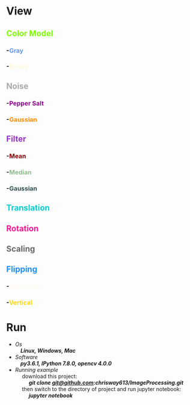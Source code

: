 # View <br>

## <font color="#7FFF00">Color Model</font>
### -<font color="#6495ED">Gray</font>
### -<font color="#FFF8DC">Binary</font>
## <font color="#A9A9A9">Noise</font>
### -<font color="#8B008B">Pepper Salt</font>
### -<font color="#FF8C00">Gaussian</font>
## <font color="#9932CC">Filter</font>
### -<font color="#8B0000">Mean</font>
### -<font color="#8FBC8F">Median</font>
### -<font color="#2F4F4F">Gaussian</font>
## <font color="#00CED1">Translation</font>
## <font color="#FF1493">Rotation</font>
## <font color="#696969">Scaling</font>
## <font color="#1E90FF">Flipping</font>
### -<font color="#FFFAF0">Horizontal</font>
### -<font color="#FFD700">Vertical</font>


# Run <br>

- *_Os_* <br>
&emsp;**_Linux, Windows, Mac_** <br>
- *_Software_* <br>
&emsp;**_py3.6.1, IPython 7.8.0, opencv 4.0.0_** <br>
- *_Running example_* <br>
&emsp; download this project: <br>
&emsp; &emsp; **_git clone git@github.com:chrisway613/ImageProcessing.git_** <br>
&emsp; then switch to the directory of project and run jupyter notebook: <br>
&emsp; &emsp; **_jupyter notebook_** <br>

